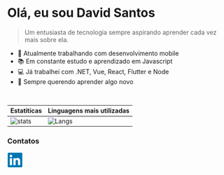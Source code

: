 # Olá, eu sou David Santos

> Um entusiasta de tecnologia sempre aspirando aprender cada vez mais sobre ela.

- 💼 Atualmente trabalhando com desenvolvimento mobile
- 📚 Em constante estudo e aprendizado em Javascript
- 💻 Já trabalhei com .NET, Vue, React, Flutter e Node
- 💭 Sempre querendo aprender algo novo

<br/>

| Estatíticas                                                                                                                                          | Linguagens mais utilizadas                                                                                                                                    |
| ------------------------------------------------------------------------------------------------------------------------------------------------------------------------ | ---------------------------------------------------------------------------------------------------------------------------------------------------------------------------------- |
| ![stats](https://github-readme-stats.vercel.app/api?username=DSantos69&theme=github_dark&include_all_commits=true&count_private=true&show_icons=true) | ![Langs](https://github-readme-stats.vercel.app/api/top-langs/?username=DSantos69&layout=compact&langs_count=6&theme=github_dark&count_private=true)|


### Contatos
<a href="https://www.linkedin.com/in/dsantos69/" target="_blank">
  <img align="center" alt="linkedin" heigth="45" width="35" src="https://raw.githubusercontent.com/devicons/devicon/master/icons/linkedin/linkedin-original.svg" style="max-width:100%">
</a>

